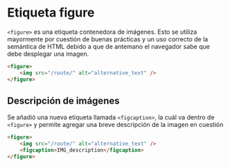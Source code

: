 # Etiqueta figure

`<figure>` es una etiqueta contenedora de imágenes. Esto se utiliza mayormente por cuestión de buenas prácticas y un uso correcto de la semántica de HTML debido a que de antemano el navegador sabe que debe desplegar una imagen.

~~~html
<figure>
    <img src="/route/" alt="alternative_text" />
</figure>
~~~

## Descripción de imágenes

Se añadió una nueva etiqueta llamada `<figcaption>`, la cuál va dentro de `<figure>` y permite agregar una breve descripción de la imagen en cuestión

~~~html
<figure>
    <img src="/route/" alt="alternative_text" />
    <figcaption>IMG_description</figcaption>
</figure>
~~~
